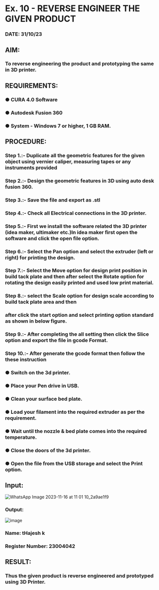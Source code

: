 # Ex. 10 - REVERSE ENGINEER THE GIVEN PRODUCT

### DATE: 31/10/23

## AIM: 
### To reverse engineering the product and prototyping the same in 3D printer.

## REQUIREMENTS:
### ●	CURA 4.0 Software
### ●	 Autodesk Fusion 360
### ●	 System - Windows 7 or higher, 1 GB RAM.

## PROCEDURE:
### Step 1.:- Duplicate all the geometric features for the given object using vernier caliper, measuring tapes or any instruments provided
### Step 2.:- Design the geometric features in 3D using auto desk fusion 360.
### Step 3.:- Save the file and export as .stl
### Step 4.:- Check all Electrical connections in the 3D printer.
### Step 5.:- First we install the software related the 3D printer (idea maker, ultimaker etc.)In idea maker first open the software and click the open file option.
### Step 6.:- Select the Pan option and select the extruder (left or right) for printing the design.
### Step 7.:- Select the Move option for design print position in build tack plate and then after select the Rotate option for rotating the design easily printed and used low print material.
### Step 8.:- select the Scale option for design scale according to build tack plate area and then
### after click the start option and select printing option standard as shown in below figure.
### Step 9.:- After completing the all setting then click the Slice option and export the file in gcode Format.
### Step 10.:- After generate the gcode format then follow the these instruction 
  ###   ●	Switch on the 3d printer.
  ###   ●	Place your Pen drive in USB.
  ###   ●	Clean your surface bed plate.
  ###   ●	Load your filament into the required extruder as per the requirement.
  ###   ●	Wait until the nozzle & bed plate comes into the required temperature.
  ###   ●	Close the doors of the 3d printer.
  ###   ●	Open the file from the USB storage and select the Print option.

## Input:
![WhatsApp Image 2023-11-16 at 11 01 10_2a9ae1f9](https://github.com/22002525karthikeyan/Ex.-10---REVERSE-ENGINEER-THE-GIVEN-PRODUCT/assets/118708040/363ee9be-080b-4560-a24c-764fec309b77)

### Output:
![image](https://github.com/22002525karthikeyan/Ex.-10---REVERSE-ENGINEER-THE-GIVEN-PRODUCT/assets/118708040/7d8db877-430c-436a-9a5a-87473b9642d3)

### Name: tHajesh k
### Register Number: 23004042

## RESULT:
###   Thus the given product is reverse engineered and prototyped using 3D Printer.
